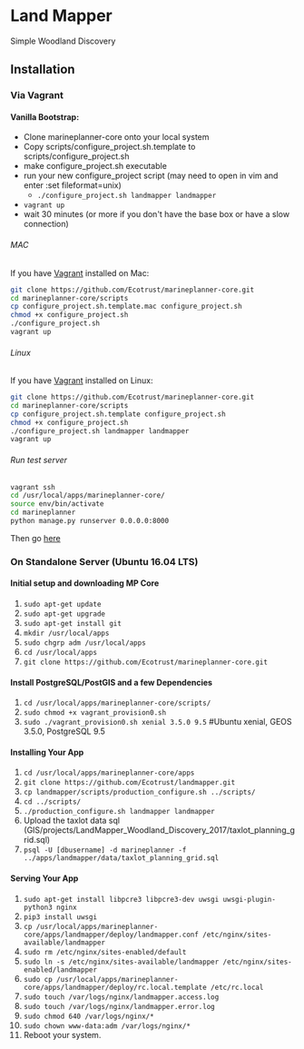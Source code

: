 # Land Mapper

Simple Woodland Discovery

## Installation
### Via Vagrant
#### Vanilla Bootstrap:
* Clone marineplanner-core onto your local system
* Copy scripts/configure_project.sh.template to scripts/configure_project.sh
* make configure_project.sh executable
* run your new configure_project script (may need to open in vim and enter :set fileformat=unix)
  * `./configure_project.sh landmapper landmapper`
* `vagrant up`
* wait 30 minutes (or more if you don't have the base box or have a slow connection)

###### MAC
If you have [Vagrant](https://www.vagrantup.com/downloads.html) installed on Mac:
```bash
git clone https://github.com/Ecotrust/marineplanner-core.git
cd marineplanner-core/scripts
cp configure_project.sh.template.mac configure_project.sh
chmod +x configure_project.sh
./configure_project.sh
vagrant up
```

###### Linux
If you have [Vagrant](https://www.vagrantup.com/downloads.html) installed on Linux:
```bash
git clone https://github.com/Ecotrust/marineplanner-core.git
cd marineplanner-core/scripts
cp configure_project.sh.template configure_project.sh
chmod +x configure_project.sh
./configure_project.sh landmapper landmapper
vagrant up
```

###### Run test server
```bash
vagrant ssh
cd /usr/local/apps/marineplanner-core/
source env/bin/activate
cd marineplanner
python manage.py runserver 0.0.0.0:8000
```
Then go [here](http://localhost:8111/visualize)


### On Standalone Server (Ubuntu 16.04 LTS)
#### Initial setup and downloading MP Core
1. `sudo apt-get update`
2. `sudo apt-get upgrade`
3. `sudo apt-get install git`
4. `mkdir /usr/local/apps`
5. `sudo chgrp adm /usr/local/apps`
6. `cd /usr/local/apps`
7. `git clone https://github.com/Ecotrust/marineplanner-core.git`

#### Install PostgreSQL/PostGIS and a few Dependencies
1. `cd /usr/local/apps/marineplanner-core/scripts/`
2. `sudo chmod +x vagrant_provision0.sh`
3. `sudo ./vagrant_provision0.sh xenial 3.5.0 9.5` #Ubuntu xenial, GEOS 3.5.0, PostgreSQL 9.5

#### Installing Your App
1. `cd /usr/local/apps/marineplanner-core/apps`
2. `git clone https://github.com/Ecotrust/landmapper.git`
3. `cp landmapper/scripts/production_configure.sh ../scripts/`
4. `cd ../scripts/`
5. `./production_configure.sh landmapper landmapper`
6. Upload the taxlot data sql (GIS/projects/LandMapper_Woodland_Discovery_2017/taxlot_planning_grid.sql)
7. `psql -U [dbusername] -d marineplanner -f ../apps/landmapper/data/taxlot_planning_grid.sql`

#### Serving Your App
1. `sudo apt-get install libpcre3 libpcre3-dev uwsgi uwsgi-plugin-python3 nginx`
2. `pip3 install uwsgi`
3. `cp /usr/local/apps/marineplanner-core/apps/landmapper/deploy/landmapper.conf /etc/nginx/sites-available/landmapper`
4. `sudo rm /etc/nginx/sites-enabled/default`
5. `sudo ln -s /etc/nginx/sites-available/landmapper /etc/nginx/sites-enabled/landmapper`
6. `sudo cp /usr/local/apps/marineplanner-core/apps/landmapper/deploy/rc.local.template /etc/rc.local`
7. `sudo touch /var/logs/nginx/landmapper.access.log`
8. `sudo touch /var/logs/nginx/landmapper.error.log`
9. `sudo chmod 640 /var/logs/nginx/*`
10. `sudo chown www-data:adm /var/logs/nginx/*`
11. Reboot your system.
